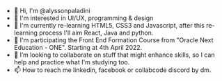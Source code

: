 - 👋 Hi, I'm @alyssonpaladini
- 👀 I'm interested in UI/UX, programming & design
- 🌱 I'm currently re-learning HTML5, CSS3 and Javascript, after this re-learning process I'll aim React, Java and python.
- :sparkler: I'm participating the Front End Formation Course from "Oracle Next Education - ONE". Starting at 4th April 2022.
- 💞️ I’m looking to collaborate on stuff that might enhance skills, so I can help and practice what I'm studying too.
- 📫 How to reach me linkedin, facebook or collabcode discord by dm.

<!---
alyssonpaladini/alyssonpaladini is a ✨ special ✨ repository because its `README.md` (this file) appears on your GitHub profile.
You can click the Preview link to take a look at your changes.
--->
